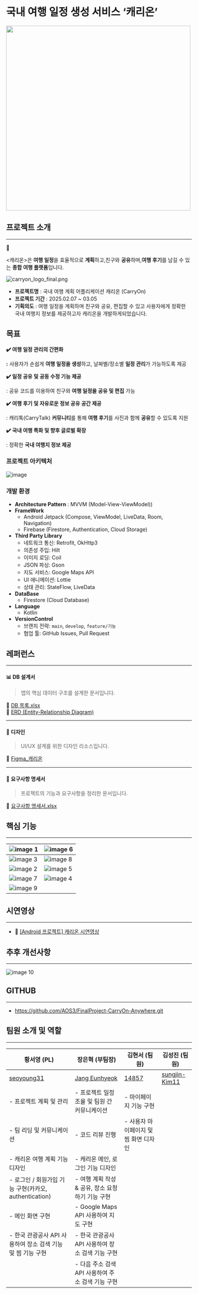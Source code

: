 # 국내 여행 일정 생성 서비스 ‘캐리온’

<img src="https://github.com/user-attachments/assets/987b5c63-7bdb-4628-b790-b9c8f9610706" width="500">


## **프로젝트 소개**

---

<aside>
📌

<캐리온>은 **여행 일정**을 효율적으로 **계획**하고,친구와 **공유**하며,**여행 후기**를 남길 수 있는 **종합 여행 플랫폼**입니다.

</aside>

![carryon_logo_final.png](https://github.com/user-attachments/assets/db9e886b-5896-4aaf-92b4-2367dec69321)

- **프로젝트명** : 국내 여행 계획 어플리케이션 캐리온 (CarryOn)
- **프로젝트 기간** : 2025.02.07 ~ 03.05
- **기획의도** : 여행 일정을 계획하며 친구와 공유, 편집할 수 있고 사용자에게 정확한 국내 여행지 정보를 제공하고자 캐리온을 개발하게되었습니다.

<aside>

## 목표

**✔️ 여행 일정 관리의 간편화**

**:** 사용자가 손쉽게 **여행 일정을 생성**하고, 날짜별/장소별 **일정 관리**가 가능하도록 제공

**✔️ 일정 공유 및 공동 수정 기능 제공**

: 공유 코드를 이용하여 친구와 **여행 일정을 공유 및 편집** 가능

**✔️ 여행 후기 및 자유로운 정보 공유 공간 제공**

: 캐리톡(CarryTalk) **커뮤니티**를 통해 **여행 후기**를 사진과 함께 **공유**할 수 있도록 지원

**✔️ 국내 여행 특화 및 향후 글로벌 확장**

: 정확한 **국내 여행지 정보 제공**

</aside>

### **프로젝트 아키텍처**

![image](https://github.com/user-attachments/assets/2eaaf09b-1e03-476d-9989-2a910a10f3fe)


### 개발 환경

- **Architecture Pattern** : MVVM (Model-View-ViewModel))
- **FrameWork**
    - Android Jetpack (Compose, ViewModel, LiveData, Room, Navigation)
    - Firebase (Firestore, Authentication, Cloud Storage)
- **Third Party Library**
    - 네트워크 통신: Retrofit, OkHttp3
    - 의존성 주입: Hilt
    - 이미지 로딩: Coil
    - JSON 파싱: Gson
    - 지도 서비스: Google Maps API
    - UI 애니메이션: Lottie
    - 상태 관리: StateFlow, LiveData
- **DataBase**
    - Firestore (Cloud Database)
- **Language**
    - Kotlin
- **VersionControl**
    - 브랜치 전략: `main`, `develop`, `feature/기능`
    - 협업 툴: GitHub Issues, Pull Request

## 레퍼런스
---
#### 📊 **DB 설계서**
> 앱의 핵심 데이터 구조를 설계한 문서입니다.

🔗 [DB 목록.xlsx](https://docs.google.com/spreadsheets/d/11xW7QGEtBlWqxMNuQ7tYBlN-ymfP_E1sA-evmzJtfC0/edit?gid=1433313731#gid=1433313731)  
🔗 [ERD (Entity-Relationship Diagram)](https://dbdiagram.io/d/CarryOn-67a9b2e4263d6cf9a0974ab3)

---

#### 🎨 **디자인**
> UI/UX 설계를 위한 디자인 리소스입니다.

🔗 [Figma_캐리온](https://www.figma.com/design/2btJIpCIFaiRhE1GYcKMZB/%ED%8C%8C%EC%9D%B4%EB%84%90%ED%94%84%EB%A1%9C%EC%A0%9D%ED%8A%B8_2%ED%8C%80?node-id=350-16420&t=VhlLZcwhsYpTr8cY-1)

---

#### 📜 **요구사항 명세서**
> 프로젝트의 기능과 요구사항을 정리한 문서입니다.

🔗 [요구사항 명세서.xlsx](https://docs.google.com/spreadsheets/d/1tD7FVl9ZmXt9sas6y4ChpS8wdmZQxfB7/edit?gid=1388090367#gid=1388090367)




## 핵심 기능

---

| ![image 1](https://github.com/user-attachments/assets/24ad5cc7-98c7-4e50-8d87-6560069cf06f) | ![image 6](https://github.com/user-attachments/assets/e17c3c25-fceb-441d-bb92-74ff41b4caf2) |
| --- | --- |
| ![image 3](https://github.com/user-attachments/assets/f5ebe8cf-3dcc-4b7f-8d5c-eef6f54e4f3c) | ![image 8](https://github.com/user-attachments/assets/094f27b8-91c8-4c51-847c-8e252b7ee47b) |
| ![image 2](https://github.com/user-attachments/assets/5156bfa5-cfd3-426c-9997-6b3d706e4093) | ![image 5](https://github.com/user-attachments/assets/0d4b47f0-e6e9-46d7-8248-3d94ff0469b0) |
| ![image 7](https://github.com/user-attachments/assets/36259faa-fca0-42e6-8a81-8a553c39d0ff) | ![image 4](https://github.com/user-attachments/assets/93db3f4a-dd5c-43c4-9495-1acc90482a69) |
| ![image 9](https://github.com/user-attachments/assets/df425c29-70d1-4212-8278-e44f422052c4) | 

    
## 시연영상

---

- 🎥 [[Android 프로젝트] 캐리온 시연영상](https://youtu.be/QOMqkSoCrjo)

## 추후 개선사항

---

![image 10](https://github.com/user-attachments/assets/3e17cb0c-7af5-40f9-90d4-d7854b367318)


## **GITHUB**

---

- https://github.com/AOS3/FinalProject-CarryOn-Anywhere.git

## 팀원 소개 및 역할

---

| **황서영 (PL)** | **장은혁 (부팀장)** | **김현서 (팀원)** | **김성진 (팀원)** |
| --- | --- | --- | --- |
| [seoyoung31](https://github.com/seoyoung31) | [Jang Eunhyeok](https://github.com/jeh200223) | [14857](https://github.com/AOS3/FinalProject-CarryOn-Anywhere/commits?author=14857) | [sungjin-Kim11](https://github.com/AOS3/FinalProject-CarryOn-Anywhere/commits?author=sungjin-Kim11)  |
| - 프로젝트 계획 및 관리 | - 프로젝트 일정 조율 및 팀원 간 커뮤니케이션 | - 마이페이지 기능 구현
| - 팀 리딩 및 커뮤니케이션 | - 코드 리뷰 진행 | - 사용자 마이페이지 및 찜 화면 디자인
| - 캐리온 여행 계획 기능 디자인 | - 캐리온 메인, 로그인 기능 디자인
| - 로그인 / 회원가입 기능 구현(카카오, authentication) | - 여행 계획 작성 & 공유, 장소 요청하기 기능 구현
| - 메인 화면 구현 | - Google Maps API 사용하여 지도 구현 
| - 한국 관광공사 API 사용하여 장소 검색 기능 및 찜 기능 구현 |- 한국 관광공사 API 사용하여 장소 검색 기능 구현
|  | - 다음 주소 검색 API 사용하여 주소 검색 기능 구현 | 






